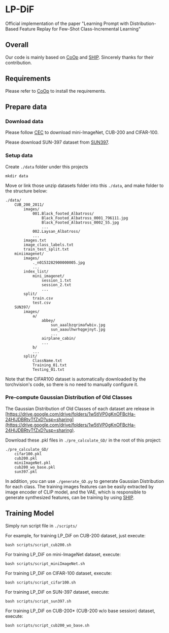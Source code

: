 # LP-DiF
Official implementation of the paper "Learning Prompt with Distribution-Based Feature Replay for Few-Shot Class-Incremental Learning"

## Overall
Our code is mainly based on [CoOp](https://github.com/KaiyangZhou/CoOp) and [SHIP](https://github.com/mrflogs/SHIP). Sincerely thanks for their contribution. 

## Requirements
Please refer to [CoOp](https://github.com/KaiyangZhou/CoOp) to install the requirements.

## Prepare data
### Download data
Please follow [CEC](https://github.com/icoz69/CEC-CVPR2021) to download mini-ImageNet, CUB-200 and CIFAR-100.

Please download SUN-397 dataset from [SUN397](https://tensorflow.google.cn/datasets/catalog/sun397).


### Setup data
Create ```./data``` folder under this projects

```shell
mkdir data
```

Move or link those unzip datasets folder into this ```./data```, and make folder to the structure below:

```
./data/
    CUB_200_2011/
        images/
            001.Black_footed_Albatross/
                Black_Footed_Albatross_0001_796111.jpg
                Black_Footed_Albatross_0002_55.jpg
                ...
            002.Laysan_Albatross/
            ...
        images.txt
        image_class_labels.txt
        train_test_split.txt
    miniimagenet/
        images/
            ._n0153282900000005.jpg
            ...
        index_list/
            mini_imagenet/
                session_1.txt
                session_2.txt
                ...
        split/
            train.csv
            test.csv
    SUN397/
        images/
            a/
                abbey/
                    sun_aaalbzqrimafwbiv.jpg
                    sun_aaaulhwrhqgejnyt.jpg
                    ...
                airplane_cabin/
                ...
            b/
            ...
        split/
            ClassName.txt
            Training_01.txt
            Testing_01.txt
```
Note that the CIFAR100 dataset is automatically downloaded by the torchvision's code, so there is no need to manually configure it.

### Pre-compute Gaussian Distribution of Old Classes
The Gaussian Distribution of Old Classes of each dataset are release in [https://drive.google.com/drive/folders/1w5tIVP0gKnOFBcHa-24HlJDBRtvTfZxD?usp=sharing](https://drive.google.com/drive/folders/1w5tIVP0gKnOFBcHa-24HlJDBRtvTfZxD?usp=sharing).

Download these .pkl files in ```./pre_calculate_GD/``` in the root of this project:

```
./pre_calculate_GD/
    cifar100.pkl
    cub200.pkl
    miniImageNet.pkl
    cub200_wo_base.pkl
    sun397.pkl
```

In addition, you can use ```./generate_GD.py``` to generate Gaussian Distribution for each class. The training images features can be easily extracted by image encoder of CLIP model, and the VAE, which is responsible to generate synthesized features, can be training by using [SHIP](https://github.com/mrflogs/SHIP).

## Training Model
Simply run script file in ```./scripts/```

For example, for training LP_DiF on CUB-200 dataset, just execute:
```shell
bash scripts/script_cub200.sh
```

For training LP_DiF on mini-ImageNet dataset, execute:

```shell
bash scripts/script_miniImageNet.sh
```

For training LP_DiF on CIFAR-100 dataset, execute:

```shell
bash scripts/script_cifar100.sh
```

For training LP_DiF on SUN-397 dataset, execute:

```shell
bash scripts/script_sun397.sh
```
For training LP_DiF on CUB-200* (CUB-200 w/o base session) dataset, execute:

```shell
bash scripts/script_cub200_wo_base.sh
```